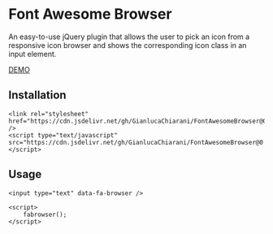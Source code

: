 # Font Awesome Browser

An easy-to-use jQuery plugin that allows the user to pick an icon from a responsive icon browser and shows the corresponding icon class in an input element.

[DEMO](https://codepen.io/GianlucaChiarani/pen/yLgZJvX)

## Installation

```
<link rel="stylesheet" href="https://cdn.jsdelivr.net/gh/GianlucaChiarani/FontAwesomeBrowser@0.5/src/fabrowser.css" />
<script type="text/javascript" src="https://cdn.jsdelivr.net/gh/GianlucaChiarani/FontAwesomeBrowser@0.5/src/fabrowser.js"></script>
```

## Usage

```
<input type="text" data-fa-browser />
```

```
<script>
    fabrowser();
</script>
```
